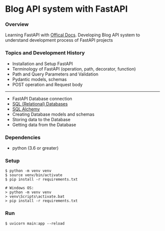 # Blog API system with FastAPI

### Overview 
Learning FastAPI with [Offical Docs](https://fastapi.tiangolo.com/tutorial/). 
Developing Blog API system to understand development process of FastAPI projects

### Topics and Development History
- Installation and Setup FastAPI
- Terminology of FastAPI (operation, path, decorator, function)
- Path and Query Parameters and Validation
- Pydantic models, schemas
- POST operation and Request body

---
- FastAPI Database connection
- [SQL (Relational) Databases](https://fastapi.tiangolo.com/tutorial/sql-databases/)
- [SQL Alchemy](https://www.sqlalchemy.org/)
- Creating Database models and schemas
- Storing data to the Database
- Getting data from the Database

### Dependencies
- python (3.6 or greater)


### Setup
    $ python -m venv venv
    $ source venv/bin/activate
    $ pip install -r requirements.txt
    
    # Windows OS:
    > python -m venv venv
    > venv\Scripts\activate.bat
    > pip install -r requirements.txt

### Run 
    $ uvicorn main:app --reload